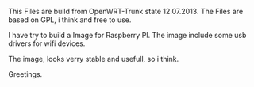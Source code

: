 This Files are build from OpenWRT-Trunk state 12.07.2013.
The Files are based on GPL, i think and free to use.

I have try to build a Image for Raspberry PI.
The image include some usb drivers for wifi devices.

The image, looks verry stable and usefull, so i think.

Greetings.